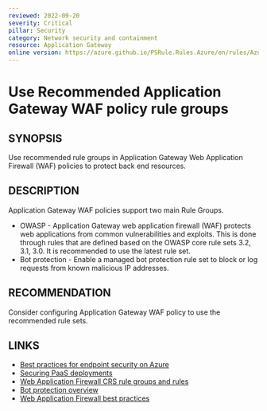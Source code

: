 ```yaml
---
reviewed: 2022-09-20
severity: Critical
pillar: Security
category: Network security and containment
resource: Application Gateway
online version: https://azure.github.io/PSRule.Rules.Azure/en/rules/Azure.AppGwWAF.RuleGroups/
---
```


# Use Recommended Application Gateway WAF policy rule groups

## SYNOPSIS

Use recommended rule groups in Application Gateway Web Application Firewall (WAF) policies to protect back end resources.

## DESCRIPTION

Application Gateway WAF policies support two main Rule Groups.

- OWASP - Application Gateway web application firewall (WAF) protects web applications from common vulnerabilities and exploits.
This is done through rules that are defined based on the OWASP core rule sets 3.2, 3.1, 3.0.
It is recommended to use the latest rule set.
- Bot protection - Enable a managed bot protection rule set to block or log requests from known malicious IP addresses.

## RECOMMENDATION

Consider configuring Application Gateway WAF policy to use the recommended rule sets.

## LINKS

- [Best practices for endpoint security on Azure](https://docs.microsoft.com/azure/architecture/framework/security/design-network-endpoints)
- [Securing PaaS deployments](https://docs.microsoft.com/azure/security/fundamentals/paas-deployments#install-a-web-application-firewall)
- [Web Application Firewall CRS rule groups and rules](https://learn.microsoft.com/en-us/azure/web-application-firewall/ag/application-gateway-crs-rulegroups-rules)
- [Bot protection overview](https://learn.microsoft.com/en-us/azure/web-application-firewall/ag/bot-protection-overview)
- [Web Application Firewall best practices](https://learn.microsoft.com/en-us/azure/web-application-firewall/ag/best-practices)
